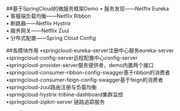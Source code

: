 ##基于SpringCloud的微服务框架Demo
• 服务发现——Netflix Eureka  
• 客服端负载均衡——Netflix Ribbon  
• 断路器——Netflix Hystrix  
• 服务网关——Netflix Zuul  
• 分布式配置——Spring Cloud Config


##各模块作用
•springcloud-eureka-server注册中心服务eureka-server   
•springcloud-config-server远程配置中心config-server   
•springcloud-provider-server服务提供者，demo内置两个接口   
•springcloud-consumer-ribbon-config-swagger基于ribbon的消费者   
•springcloud-consumer-feign-config-swagger基于feign的消费者   
•springcloud-zuul路由注册与负载均衡   
•springcloud-hystrix-tribine-dashboard集群监控   
•springcloud-zipkin-server 链路追踪服务    